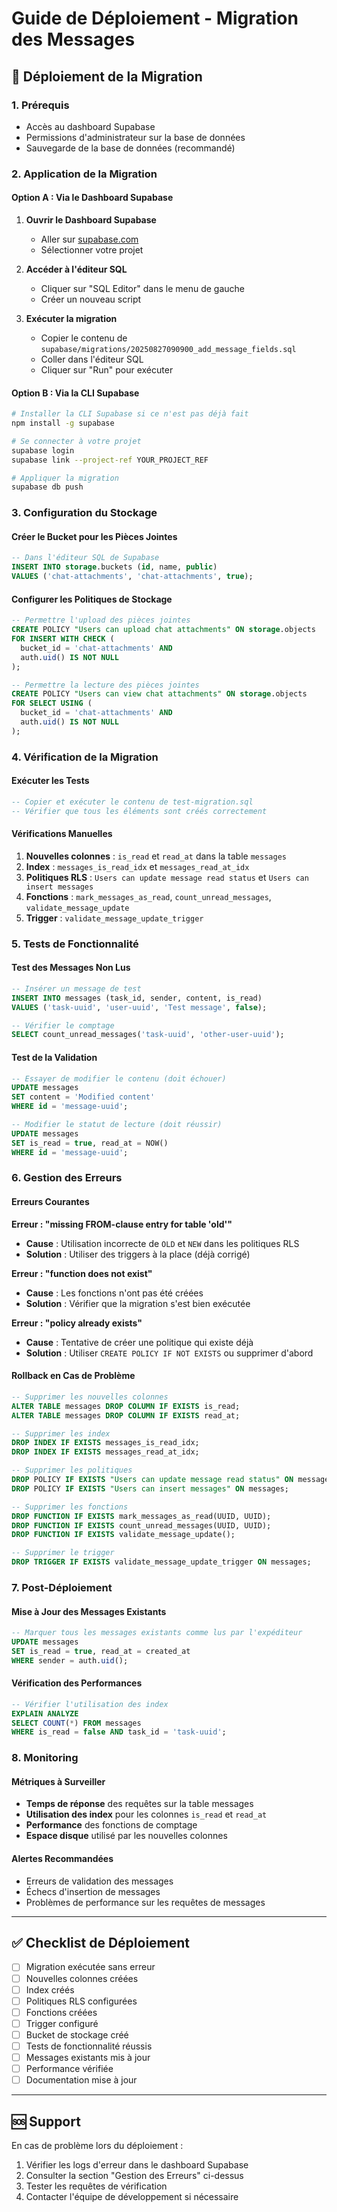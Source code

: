 # Guide de Déploiement - Migration des Messages

## 🚀 Déploiement de la Migration

### 1. Prérequis
- Accès au dashboard Supabase
- Permissions d'administrateur sur la base de données
- Sauvegarde de la base de données (recommandé)

### 2. Application de la Migration

#### Option A : Via le Dashboard Supabase
1. **Ouvrir le Dashboard Supabase**
   - Aller sur [supabase.com](https://supabase.com)
   - Sélectionner votre projet

2. **Accéder à l'éditeur SQL**
   - Cliquer sur "SQL Editor" dans le menu de gauche
   - Créer un nouveau script

3. **Exécuter la migration**
   - Copier le contenu de `supabase/migrations/20250827090900_add_message_fields.sql`
   - Coller dans l'éditeur SQL
   - Cliquer sur "Run" pour exécuter

#### Option B : Via la CLI Supabase
```bash
# Installer la CLI Supabase si ce n'est pas déjà fait
npm install -g supabase

# Se connecter à votre projet
supabase login
supabase link --project-ref YOUR_PROJECT_REF

# Appliquer la migration
supabase db push
```

### 3. Configuration du Stockage

#### Créer le Bucket pour les Pièces Jointes
```sql
-- Dans l'éditeur SQL de Supabase
INSERT INTO storage.buckets (id, name, public) 
VALUES ('chat-attachments', 'chat-attachments', true);
```

#### Configurer les Politiques de Stockage
```sql
-- Permettre l'upload des pièces jointes
CREATE POLICY "Users can upload chat attachments" ON storage.objects
FOR INSERT WITH CHECK (
  bucket_id = 'chat-attachments' AND
  auth.uid() IS NOT NULL
);

-- Permettre la lecture des pièces jointes
CREATE POLICY "Users can view chat attachments" ON storage.objects
FOR SELECT USING (
  bucket_id = 'chat-attachments' AND
  auth.uid() IS NOT NULL
);
```

### 4. Vérification de la Migration

#### Exécuter les Tests
```sql
-- Copier et exécuter le contenu de test-migration.sql
-- Vérifier que tous les éléments sont créés correctement
```

#### Vérifications Manuelles
1. **Nouvelles colonnes** : `is_read` et `read_at` dans la table `messages`
2. **Index** : `messages_is_read_idx` et `messages_read_at_idx`
3. **Politiques RLS** : `Users can update message read status` et `Users can insert messages`
4. **Fonctions** : `mark_messages_as_read`, `count_unread_messages`, `validate_message_update`
5. **Trigger** : `validate_message_update_trigger`

### 5. Tests de Fonctionnalité

#### Test des Messages Non Lus
```sql
-- Insérer un message de test
INSERT INTO messages (task_id, sender, content, is_read) 
VALUES ('task-uuid', 'user-uuid', 'Test message', false);

-- Vérifier le comptage
SELECT count_unread_messages('task-uuid', 'other-user-uuid');
```

#### Test de la Validation
```sql
-- Essayer de modifier le contenu (doit échouer)
UPDATE messages 
SET content = 'Modified content' 
WHERE id = 'message-uuid';

-- Modifier le statut de lecture (doit réussir)
UPDATE messages 
SET is_read = true, read_at = NOW() 
WHERE id = 'message-uuid';
```

### 6. Gestion des Erreurs

#### Erreurs Courantes

**Erreur : "missing FROM-clause entry for table 'old'"**
- **Cause** : Utilisation incorrecte de `OLD` et `NEW` dans les politiques RLS
- **Solution** : Utiliser des triggers à la place (déjà corrigé)

**Erreur : "function does not exist"**
- **Cause** : Les fonctions n'ont pas été créées
- **Solution** : Vérifier que la migration s'est bien exécutée

**Erreur : "policy already exists"**
- **Cause** : Tentative de créer une politique qui existe déjà
- **Solution** : Utiliser `CREATE POLICY IF NOT EXISTS` ou supprimer d'abord

#### Rollback en Cas de Problème
```sql
-- Supprimer les nouvelles colonnes
ALTER TABLE messages DROP COLUMN IF EXISTS is_read;
ALTER TABLE messages DROP COLUMN IF EXISTS read_at;

-- Supprimer les index
DROP INDEX IF EXISTS messages_is_read_idx;
DROP INDEX IF EXISTS messages_read_at_idx;

-- Supprimer les politiques
DROP POLICY IF EXISTS "Users can update message read status" ON messages;
DROP POLICY IF EXISTS "Users can insert messages" ON messages;

-- Supprimer les fonctions
DROP FUNCTION IF EXISTS mark_messages_as_read(UUID, UUID);
DROP FUNCTION IF EXISTS count_unread_messages(UUID, UUID);
DROP FUNCTION IF EXISTS validate_message_update();

-- Supprimer le trigger
DROP TRIGGER IF EXISTS validate_message_update_trigger ON messages;
```

### 7. Post-Déploiement

#### Mise à Jour des Messages Existants
```sql
-- Marquer tous les messages existants comme lus par l'expéditeur
UPDATE messages 
SET is_read = true, read_at = created_at 
WHERE sender = auth.uid();
```

#### Vérification des Performances
```sql
-- Vérifier l'utilisation des index
EXPLAIN ANALYZE 
SELECT COUNT(*) FROM messages 
WHERE is_read = false AND task_id = 'task-uuid';
```

### 8. Monitoring

#### Métriques à Surveiller
- **Temps de réponse** des requêtes sur la table messages
- **Utilisation des index** pour les colonnes `is_read` et `read_at`
- **Performance** des fonctions de comptage
- **Espace disque** utilisé par les nouvelles colonnes

#### Alertes Recommandées
- Erreurs de validation des messages
- Échecs d'insertion de messages
- Problèmes de performance sur les requêtes de messages

---

## ✅ Checklist de Déploiement

- [ ] Migration exécutée sans erreur
- [ ] Nouvelles colonnes créées
- [ ] Index créés
- [ ] Politiques RLS configurées
- [ ] Fonctions créées
- [ ] Trigger configuré
- [ ] Bucket de stockage créé
- [ ] Tests de fonctionnalité réussis
- [ ] Messages existants mis à jour
- [ ] Performance vérifiée
- [ ] Documentation mise à jour

---

## 🆘 Support

En cas de problème lors du déploiement :
1. Vérifier les logs d'erreur dans le dashboard Supabase
2. Consulter la section "Gestion des Erreurs" ci-dessus
3. Tester les requêtes de vérification
4. Contacter l'équipe de développement si nécessaire
